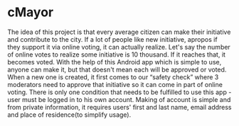 # cMayor
The idea of this project is that every average citizen can make their initiative and contribute to the city. If a lot of people like new initiative, apropos if they support it via online voting, it can actually realize. Let's say the number of online votes to realize some initiative is 10 thousand. If it reaches that, it becomes voted. With the help of this Android app which is simple to use, anyone can make it, but that doesn't mean each will be approved or voted. When a new one is created, it first comes to our “safety check” where 3 moderators need to approve that initiative so it can come in part of online voting. There is only one condition that needs to be fulfilled to use this app - user must be logged in to his own account. Making of account is simple and from private information, it requires users' first and last name, email address and place of residence(to simplify usage).
